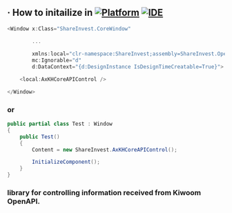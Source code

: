 ## · How to initailize in [![Platform](https://img.shields.io/nuget/v/Microsoft.NETCore.Platforms?label=CSharp&style=plastic&logo=.NET&color=512BD4)](https://versionsof.net) [![IDE](https://img.shields.io/badge/Visual%20Studio-2022-5C2D91?style=plastic&logoColor=white&logo=visualstudio)](https://learn.microsoft.com/en-us/visualstudio/releases/2022)
```C#
<Window x:Class="ShareInvest.CoreWindow"

        ...
        
        xmlns:local="clr-namespace:ShareInvest;assembly=ShareInvest.OpenAPI.Control"
        mc:Ignorable="d"
        d:DataContext="{d:DesignInstance IsDesignTimeCreatable=True}">

    <local:AxKHCoreAPIControl />

</Window>
```
### or
```C#
public partial class Test : Window
{
    public Test()
    {
        Content = new ShareInvest.AxKHCoreAPIControl();

        InitializeComponent();
    }
}
```
### library for controlling information received from Kiwoom OpenAPI.
